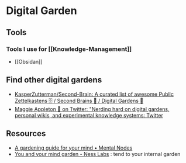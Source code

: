 # Digital Garden

## Tools

### Tools I use for [[Knowledge-Management]]

- [[Obsidan]]




## Find other digital gardens

- [KasperZutterman/Second-Brain: A curated list of awesome Public Zettelkastens 🗄️ / Second Brains 🧠 / Digital Gardens 🌱](https://github.com/KasperZutterman/Second-Brain) 
- [Maggie Appleton 🧭 on Twitter: "Nerding hard on digital gardens, personal wikis, and experimental knowledge systems: Twitter](https://twitter.com/Mappletons/status/1250532315459194880)  
  
  
## Resources

- [A gardening guide for your mind • Mental Nodes](https://www.mentalnodes.com/a-gardening-guide-for-your-mind)  
- [You and your mind garden - Ness Labs](https://nesslabs.com/mind-garden) : tend to your internal garden